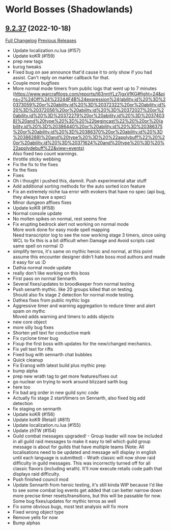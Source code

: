 # <DBM> World Bosses (Shadowlands)

## [9.2.37](https://github.com/DeadlyBossMods/DBM-Retail/tree/9.2.37) (2022-10-18)
[Full Changelog](https://github.com/DeadlyBossMods/DBM-Retail/compare/9.2.36...9.2.37) [Previous Releases](https://github.com/DeadlyBossMods/DBM-Retail/releases)

- Update localization.ru.lua (#157)  
- Update koKR (#159)  
- prep new tags  
- kurog tweaks  
- Fixed bug on axe announce that'd cause it to only show if you had assist. Can't reply on marker callback for that.  
- Couple more bugfixes  
- More normal mode timers from public logs that went up to 7 minutes  (https://www.warcraftlogs.com/reports/t63nmYLz7jgxVfKG#fight=24&pins=2%24Off%24%23244F4B%24expression%24(ability.id%20%3D%20373059%20or%20ability.id%20%3D%20372322%20or%20ability.id%20%3D%20372056%20or%20ability.id%20%3D%20372027%20or%20ability.id%20%3D%20372279%20or%20ability.id%20%3D%20374038)%20and%20type%20%3D%20%22begincast%22%20%20or%20(ability.id%20%3D%20386440%20or%20ability.id%20%3D%20386375%20or%20ability.id%20%3D%20386370%20or%20ability.id%20%3D%20386289)%20and%20type%20%3D%20%22applybuff%22%20%20or%20ability.id%20%3D%20371624%20and%20type%20%3D%20%22applydebuff%22&view=events)  
    Also fixed two count warnings.  
- throttle sticky webbing  
- Fix the fix to the fixes  
- fix the fixes  
- Fixes  
- Oh i thought i pushed this, damnit. Push experimental altar stuff  
- Add additional sorting methods for the auto sorted icon feature  
- Fix an extremely niche lua error with evokers that have no spec (api bug, they always have a spec)  
- Minor dungeon affixes fixes  
- Update koKR (#158)  
- Normal console update  
- No molten spikes on normal, rest seems fine  
- Fix erupting bedrock alert not working on normal mode  
    More work done for easy mode spell mapping  
    Need transcriptor log to see the now working stage 3 timers, since using WCL to fix this is a bit difficult when Damage and Avoid scripts cast same spell on normal :D  
- simplify terros, it's same on mythic heroic and normal, at this point assume this encounter designer didn't hate boss mod authors and made it easy for us :D  
- Dathia normal mode update  
- really don't like working on this boss  
- First pass on normal Sennarth.  
- Several fixes/updates to broodkeeper from normal testing  
- Push senarth mythic. like 20 groups killed that on testing.  
    Should also fix stage 2 detection for normal mode testing.  
- Dathea fixes from public mythic logs  
- Aggressive timer and warning aggregation to reduce timer and alert spam on mythc  
    Moved adds warning and timers to adds objects  
- new core object  
- more silly bug fixes  
- Shorten yell text for conductive mark  
- Fix  cyclone timer bug  
- Fixup the first boss with updates for the new/changed mechanics.  
- Fix yell text for rifts  
- Fixed bug with sennarth chat bubbles  
- Quick cleanup  
- Fix Eranog with latest build plus mythic prep  
- bump alpha  
- prep new wrath tag to get more features/fixes out  
- go nuclear on trying to work around blizzard sarth bug  
- here too  
- Fix bad arg order in new guild sync code  
- Actually fix stage 2 start/timers on Sennarth, also fixed big add detection  
- fix staging on sennarth  
- Update koKR (#156)  
- Update koKR (Retail) (#811)  
- Update localization.ru.lua (#155)  
- Update zhTW (#154)  
- Guild combat messages upgraded! - Group leader will now be included in all guild raid messages to make it easy to tell which guild group message is about for guilds that have multiple teams (Note: All localisations need to be updated and message will display in english until each language is submitted) - Wrath classic will now show raid difficulty in guild messages. This was incorrectly turned off for all classic flavors (including wrath). It'll now execute retails code path that displays raid difficulty.  
- Push finished council mod  
- Update Sennarth from heroic testing, it's still kinda WIP because I'd like to see some combat log events get added that can better narrow down more precise timer resets/transitions, but this will be passable for now.  
    Some bug fixes/updates for mythic terros as well  
- Fix some obvious bugs, most test analysis will fix more  
- Fixed wrong object type  
- Remove yells for now  
- Bump alphas  

